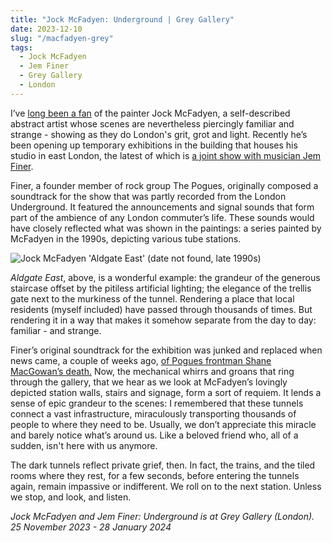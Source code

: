 ```yaml
---
title: "Jock McFadyen: Underground | Grey Gallery"
date: 2023-12-10
slug: "/macfadyen-grey"
tags:
  - Jock McFadyen
  - Jem Finer
  - Grey Gallery
  - London
---
```


I’ve [long been a fan](https://artangled.com/posts/steggles-beecroft/) of the painter Jock McFadyen, a self-described abstract artist whose scenes are nevertheless piercingly familiar and strange - showing as they do London's grit, grot and light. Recently he’s been opening up temporary exhibitions in the building that houses his studio in east London, the latest of which is [a joint show with musician Jem Finer](https://www.thegreygallery.com/news.html).

Finer, a founder member of rock group The Pogues, originally composed a soundtrack for the show that was partly recorded from the London Underground. It featured the announcements and signal sounds that form part of the ambience of any London commuter’s life. These sounds would have closely reflected what was shown in the paintings: a series painted by McFadyen in the 1990s, depicting various tube stations.

![Jock McFadyen 'Aldgate East' (date not found, late 1990s)](/macfadyen-grey-1.jpeg)

*Aldgate East*, above, is a wonderful example: the grandeur of the generous staircase offset by the pitiless artificial lighting; the elegance of the trellis gate next to the murkiness of the tunnel. Rendering a place that local residents (myself included) have passed through thousands of times. But rendering it in a way that makes it somehow separate from the day to day: familiar - and strange.

Finer’s original soundtrack for the exhibition was junked and replaced when news came, a couple of weeks ago, [of Pogues frontman Shane MacGowan’s death.](https://www.bbc.co.uk/news/entertainment-arts-67523427) Now, the mechanical whirrs and groans that ring through the gallery, that we hear as we look at McFadyen’s lovingly depicted station walls, stairs and signage, form a sort of requiem. It lends a sense of epic grandeur to the scenes: I remembered that these tunnels connect a vast infrastructure, miraculously transporting thousands of people to where they need to be. Usually, we don’t appreciate this miracle and barely notice what’s around us. Like a beloved friend who, all of a sudden, isn't here with us anymore.

The dark tunnels reflect private grief, then. In fact, the trains, and the tiled rooms where they rest, for a few seconds, before entering the tunnels again, remain impassive or indifferent. We roll on to the next station. Unless we stop, and look, and listen.

*Jock McFadyen and Jem Finer: Underground is at Grey Gallery (London). 25 November 2023 - 28 January 2024*
